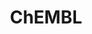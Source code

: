 ---
bigquery: https://console.cloud.google.com/bigquery?p=patents-public-data&d=ebi_chembl&page=dataset
citation: '"The ChEMBL database in 2017." Anna Gaulton, Anne Hersey, Michał Nowotka,
  A Patrícia Bento, Jon Chambers, David Mendez, Prudence Mutowo, Francis Atkinson,
  Louisa J Bellis, Elena Cibrián-Uhalte, Mark Davies, Nathan Dedman, Anneli Karlsson,
  María Paula Magariños, John P Overington, George Papadatos, Ines Smit, Andrew R
  Leach Nucleic acids Research (2017) 45 (Database Issue), D945-D954'
contributors: European Bioinformatics Institute
cost: None
description: ChEMBL Data is a manually curated database of small molecules used in
  drug discovery, including information about existing patented drugs.
documentation: 'schema: https://www.ebi.ac.uk/chembl/db_schema


  '
last_edit: 04/06/2022, 05:22:09
location: https://console.cloud.google.com/marketplace/product/google_patents_public_datasets/chembl
maintained_by: EMBL-EBI, an outstation of European Molecular Biology Laboratory
related_publications: '

  ChEMBL: towards direct deposition of bioassay data.


  Mendez D, Gaulton A, Bento AP, Chambers J, De Veij M, Félix E, Magariños MP, Mosquera
  JF, Mutowo P, Nowotka M, Gordillo-Marañón M, Hunter F, Junco L, Mugumbate G, Rodriguez-Lopez
  M, Atkinson F, Bosc N, Radoux CJ, Segura-Cabrera A, Hersey A, Leach AR.


  — Nucleic Acids Res. 2019; 47(D1):D930-D940. doi: 10.1093/nar/gky1075

  '
schema_fields:
- standard_inchi
- black_box_warning
- active_ingredient
- dosed_ingredient
- usan_substem
- usan_stem
- frac_code
- max_phase
- definition
- assay_id
- name
- ref_id
- std_act_id
- result_flag
- sequence
- approval_date
- related_tid
- mc_target_name
- accession
- met_id
- standard_relation
- standard_flag
- synonyms
- year
- relationship_desc
- polymer_flag
- parameter_value
- num_lipinski_ro5_violations
- level3_description
- aspect
- dosage_form
- mecref_id
- source_domain_id
- standard_units
- mc_target_accession
- cell_source_tissue
- atc_code
- hba_lipinski
- entity_id
- first_page
- uo_units
- ddd_comment
- published_relation
- hbd_lipinski
- doi
- tbl
- protein_class_desc
- tid_fixed
- efo_id
- innovator_company
- molecular_species
- indref_id
- level4_description
- assay_source
- withdrawn_class
- aidx
- ref_type
- uberon_id
- target_type
- hba
- ad_type
- level2
- targrel_id
- level1
- record_id
- chembl_id
- active_molregno
- sei
- level1_description
- mechanism_of_action
- rgid
- activity_count
- cellosaurus_id
- indication_class
- natural_product
- usan_stem_id
- stat
- psa
- nda_type
- compsyn_id
- hrac_code
- pathway_key
- smarts
- compound_key
- qed_weighted
- start_position
- ddd_admr
- l2
- level5
- submission_date
- short_name
- warning_class
- assay_tax_id
- molregno
- research_stem
- warning_year
- species_group_flag
- variant_id
- assay_organism
- standard_text_value
- warning_type
- mol_irac_id
- comp_class_id
- max_phase_for_ind
- mol_hrac_id
- db_version
- published_value
- site_residues
- domain_id
- selectivity_comment
- pubmed_id
- enzyme_tid
- ddd_value
- route
- level4
- assay_subcellular_fraction
- l1
- company
- previous_company
- normal_range_max
- helm_notation
- applicant_full_name
- text_value
- end_position
- ap_id
- mc_organism
- component_id
- chebi_par_id
- l5
- version
- authors
- assay_param_id
- withdrawn_country
- last_page
- cx_most_apka
- withdrawn_flag
- patent_expire_date
- src_description
- relationship_type
- l4
- mechanism_comment
- aromatic_rings
- warning_id
- assay_tissue
- mutation
- site_id
- mw_freebase
- ddd_units
- upper_value
- who_name
- irac_code
- drug_product_flag
- cx_logp
- src_assay_id
- doc_id
- domain_name
- cell_name
- patent_no
- l3
- annotation
- acd_most_bpka
- binding_site_comment
- efo_term
- mc_target_type
- parent_type
- assay_cell_type
- hbd
- substrate_record_id
- pref_name
- protein_class_id
- homologue
- withdrawn_year
- oc_id
- cell_ontology_id
- metabolite_record_id
- full_mwt
- strength
- isoform
- delist_flag
- target_desc
- domain_description
- bto_id
- cx_logd
- acd_logd
- published_type
- mesh_heading
- first_in_class
- met_comment
- pchembl_value
- first_approval
- pathway_id
- job_id
- withdrawn_reason
- level2_description
- units
- ddd_id
- molfile
- publication_number
- availability_type
- organism
- standard_value
- cpd_str_alert_id
- co_stem_id
- full_molformula
- molsyn_id
- compound_name
- actsm_id
- direct_interaction
- targcomp_id
- set_name
- heavy_atoms
- confidence_score
- l8
- journal
- bao_endpoint
- patent_use_code
- ingredient
- log_id
- l6
- issue
- standard_inchi_key
- enzyme_name
- doc_type
- caloha_id
- normal_range_min
- parent_go_id
- inorganic_flag
- as_id
- assay_test_type
- alert_set_id
- mc_tax_id
- site_name
- orig_description
- confidence
- warnref_id
- prod_pat_id
- warning_country
- tid
- description
- parent_molregno
- tissue_id
- last_active
- prediction_method
- activity_id
- acd_logp
- irac_class_id
- chirality
- abstract
- component_synonym
- country
- drug_substance_flag
- acd_most_apka
- target_mapping
- domain_type
- downgraded
- usan_year
- curation_comment
- value
- volume
- comp_go_id
- prodrug
- sequence_md5sum
- product_id
- biocomp_id
- assay_type
- go_id
- src_short_name
- toid
- comments
- creation_date
- label
- parent_id
- ro3_pass
- assay_strain
- published_units
- mesh_id
- topical
- num_ro5_violations
- ref_url
- structure_type
- mol_frac_id
- activity_comment
- cell_source_tax_id
- relation
- parenteral
- alert_id
- met_conversion
- res_stem_id
- stem_class
- le
- disease_efficacy
- assay_desc
- lle
- bei
- src_id
- molecular_mechanism
- relationship
- ridx
- tax_id
- protein_class_synonym
- path
- predbind_id
- data_validity_comment
- alert_name
- formulation_id
- compd_id
- standard_type
- warning_description
- protclasssyn_id
- sitecomp_id
- alogp
- assay_category
- parameter_type
- patent_id
- component_type
- source
- status
- assay_class_id
- smid
- mol_atc_id
- l7
- mw_monoisotopic
- ass_cls_map_id
- cell_id
- hrac_class_id
- updated_on
- class_type
- qudt_units
- bao_id
- therapeutic_flag
- bao_format
- level3
- cidx
- cell_source_organism
- type
- db_source
- title
- cx_most_bpka
- rtb
- idx
- major_class
- trade_name
- who_extra
- updated_by
- stem
- entity_type
- usan_stem_definition
- frac_class_id
- clo_id
- oral
- cl_lincs_id
- drug_record_id
- curated_by
- mec_id
- class_level
- cell_description
- action_type
- syn_type
- potential_duplicate
- priority
- molecule_type
- num_alerts
- canonical_smiles
- src_compound_id
- standard_upper_value
- subgroup
- metref_id
- drugind_id
shortname: chembl
tags:
- biotechnology
- health
- chemical
- bioinformatics
- medical
terms_of_use: CC BY-SA 3.0
title: ChEMBL
uuid: e232a192-965c-4ec9-904c-155b6dfe56c5
---